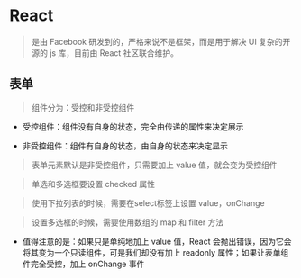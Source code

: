 # React

> 是由 Facebook 研发到的，严格来说不是框架，而是用于解决 UI 复杂的开源的 js 库，目前由 React 社区联合维护。

## 表单

> 组件分为：受控和非受控组件

- 受控组件：组件没有自身的状态，完全由传递的属性来决定展示

- 非受控组件：组件有自身的状态，由自身的状态来决定显示

> 表单元素默认是非受控组件，只需要加上 value 值，就会变为受控组件

> 单选和多选框要设置 checked 属性

> 使用下拉列表的时候，需要在select标签上设置 value，onChange

> 设置多选框的时候，需要使用数组的 map 和 filter 方法

- 值得注意的是：如果只是单纯地加上 value 值，React 会抛出错误，因为它会将其变为一个只读组件，可是我们却没有加上 readonly 属性；如果让表单组件完全受控，加上 onChange 事件

